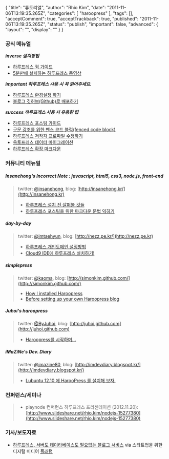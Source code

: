 {
    "title": "튜토리얼",
    "author": "Rhio Kim",
    "date": "2011-11-06T13:19:35.265Z",
    "categories": [
        "haroopress"
    ],
    "tags": [],
    "acceptComment": true,
    "acceptTrackback": true,
    "published": "2011-11-06T13:19:35.265Z",
    "status": "publish",
    "important": false,
    "advanced": {
        "layout": "",
        "display": ""
    }
}

### 공식 메뉴얼

***inverse 설치방법***

* [하루프레스 퀵 가이드](http://haroopress.com/post/haroopress-quick-guide/)
* [5분만에 설치하는 하루프레스 동영상](http://haroopress.com/post/haroopress-install-guide-movie/)

***important 하루프레스 사용 시 꼭 읽어주세요.***

* [하루프레스 환경설정 하기](http://haroopress.com/post/harupeureseu-hwangyeongseoljeong-hagi/)
* [블로그 깃허브(Github)로 배포하기](http://haroopress.com/post/haroopress-deploy-to-github/)

***success 하루프레스 사용 시 유용한 팁***

* [하루프레스 포스팅 가이드](http://haroopress.com/post/haroopress-posting-guide/)
* [구문 강조를 위한 펜스 코드 블럭(fenced code block)](http://haroopress.com/post/fenced-code-block/)
* [하루프레스 저작자 프로파일 수정하기](http://haroopress.com/post/haroopress-update-my-profile/)
* [옥토프레스 데이터 마이그레이션](http://haroopress.com/post/haroopress-migrate-from-octopress/)
* [하루프레스 확장 마크다운](http://haroopress.com/post/support-plugins/)

### 커뮤니티 메뉴얼
 
##### Insanehong's Incorrect Note : javascript, html5, css3, node.js, front-end
> twitter: [@insanehong](http://twitter.com/rhiokim), blog: [http://insanehong.kr/](http://insanehong.kr)
> 
> * [하루프레스 설치 전 살펴볼 것들](http://insanehong.kr/post/haroopress-pre/)
> * [하루프레스 포스팅을 위한 마크다운 문법 익히기](http://insanehong.kr/post/haroopress-mardown/)

##### day-by-day
> twitter: [@imtaehyun](http://twitter.com/imtaehyun), blog: [http://nezz.pe.kr/](http://nezz.pe.kr)
>
> * [하루프레스 개인도메인 설정방법](http://nezz.pe.kr/post/harupeureseu-gaeindomein-seoljeongbangbeob/)
> * [Cloud9 IDE에 하루프레스 설치하기!](http://nezz.pe.kr/post/haroopress-on-cloud-9/)

##### simplepress
> twitter: [@kaoma](http://https://twitter.com/kaoma), blog: [http://simonkim.github.com/](http://simonkim.github.com/)
>
> * [How I installed Haroopress](http://simonkim.github.com/post/setup-progress-so-far/)
> * [Before setting up your own Haroopress blog](http://simonkim.github.com/post/before-setting-up-your-own-haroopress-blog/)

##### Juhoi's haroopress
> twitter: [@ByJuhoi](https://twitter.com/ByJuhoi), blog: [http://juhoi.github.com](http://juhoi.github.com)
> * [Haroopress를 시작하며...](http://juhoi.github.com/post/haroopress%EB%A5%BC-%EC%8B%9C%EC%9E%91%ED%95%98%EB%A9%B0-dot-dot-dot/)

##### iMaZiNe's Dev. Diary
> twitter: [@imazine80](https://twitter.com/imazine80), blog: [http://imdevdiary.blogspot.kr/](http://imdevdiary.blogspot.kr/)
> * [Lubuntu 12.10 에 HarooPress 를 설치해 보자.](http://imdevdiary.blogspot.kr/2012/11/lubuntu-1210-haroopress.html?spref=tw)

### 컨퍼런스/세미나 
> * playnode 컨퍼런스 하루프레스 프리젠테이션 (2012.11.20): [http://www.slideshare.net/rhio.kim/nodejs-15277380](http://www.slideshare.net/rhio.kim/nodejs-15277380)

### 기사/보도자료
* [하루프레스, 서버도 데이타베이스도 필요없는 블로그 서비스](http://platum.kr/archives/3265) via 스타트업을 위한 디지털 미디어 [플래텀](http://platum.kr/)